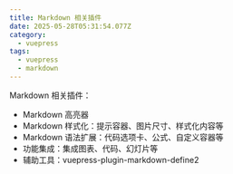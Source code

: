 ```yaml
---
title: Markdown 相关插件
date: 2025-05-28T05:31:54.077Z
category:
  - vuepress
tags:
  - vuepress
  - markdown
---
```


Markdown 相关插件：
  - Markdown 高亮器
  - Markdown 样式化：提示容器、图片尺寸、样式化内容等
  - Markdown 语法扩展：代码选项卡、公式、自定义容器等
  - 功能集成：集成图表、代码、幻灯片等
  - 辅助工具：vuepress-plugin-markdown-define2
